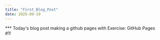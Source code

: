 ```yaml
---
title: "First_Blog_Post" 
date: 2025-09-19 
---
```

*** Today's blog post 
making a github pages with Exercise: GitHub Pages #1! 
